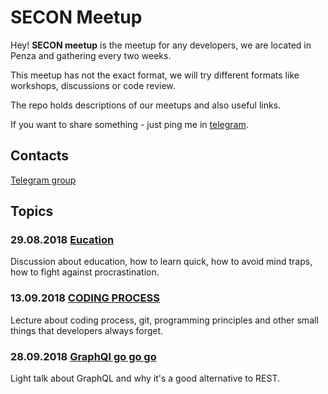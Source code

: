 # SECON Meetup

Hey! **SECON meetup** is the meetup for any developers, we are located in Penza and gathering every two weeks.

This meetup has not the exact format, we will try different formats like workshops, discussions or code review.

The repo holds descriptions of our meetups and also useful links.

If you want to share something - just ping me in [telegram](https://t.me/kzvonov).

## Contacts
[Telegram group](https://t.me/joinchat/BBJ92UXobaO0F4W4Mf0LPQ)


## Topics

### 29.08.2018 [Eucation](https://github.com/kzvonov/secon_meetup/blob/master/topics/1_education.md)

Discussion about education, how to learn quick, how to avoid mind traps, how to fight against procrastination.

### 13.09.2018 [CODING PROCESS](https://github.com/kzvonov/secon_meetup/blob/master/topics/2_coding_process.md)

Lecture about coding process, git, programming principles and other small things that developers always forget.

### 28.09.2018 [GraphQl go go go](https://github.com/kzvonov/secon_meetup/blob/master/topics/3_graphql.md)

Light talk about GraphQL and why it's a good alternative to REST.
